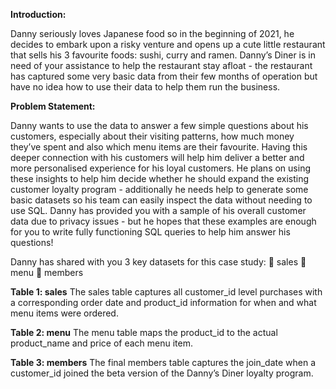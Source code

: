 **Introduction:**

Danny seriously loves Japanese food so in the beginning of 2021, he decides to embark upon a 
risky venture and opens up a cute little restaurant that sells his 3 favourite foods: sushi, curry 
and ramen. 
Danny’s Diner is in need of your assistance to help the restaurant stay afloat - the restaurant 
has captured some very basic data from their few months of operation but have no idea how 
to use their data to help them run the business. 


**Problem Statement:**

Danny wants to use the data to answer a few simple questions about his customers, especially 
about their visiting patterns, how much money they’ve spent and also which menu items are 
their favourite. Having this deeper connection with his customers will help him deliver a better 
and more personalised experience for his loyal customers. 
He plans on using these insights to help him decide whether he should expand the existing 
customer loyalty program - additionally he needs help to generate some basic datasets so his 
team can easily inspect the data without needing to use SQL. 
Danny has provided you with a sample of his overall customer data due to privacy issues - but 
he hopes that these examples are enough for you to write fully functioning SQL queries to help 
him answer his questions!

Danny has shared with you 3 key datasets for this case study: 
 sales 
 menu 
 members 

**Table 1: sales** 
The sales table captures all customer_id level purchases with a corresponding order date 
and product_id information for when and what menu items were ordered. 

**Table 2: menu** 
The menu table maps the product_id to the actual product_name and price of each menu 
item.

**Table 3: members** 
The final members table captures the join_date when a customer_id joined the beta version of
the Danny’s Diner loyalty program. 


